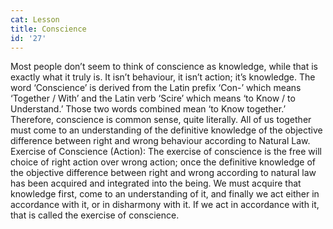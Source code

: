```yaml
---
cat: Lesson
title: Conscience
id: '27'
---
```


Most people don’t seem to think of conscience as knowledge, while that is exactly what it
truly is. It isn’t behaviour, it isn’t action; it’s knowledge.
The word ‘Conscience’ is derived from the Latin prefix ‘Con-’ which means ‘Together /
With’ and the Latin verb ‘Scire’ which means ‘to Know / to Understand.’ Those two words
combined mean ‘to Know together.’ Therefore, conscience is common sense, quite literally.
All of us together must come to an understanding of the definitive knowledge of the objective
difference between right and wrong behaviour according to Natural Law.
Exercise of Conscience (Action):
The exercise of conscience is the free will choice of right action over wrong action; once the
definitive knowledge of the objective difference between right and wrong according to natural
law has been acquired and integrated into the being.
We must acquire that knowledge first, come to an understanding of it, and finally we act
either in accordance with it, or in disharmony with it. If we act in accordance with it, that is
called the exercise of conscience.